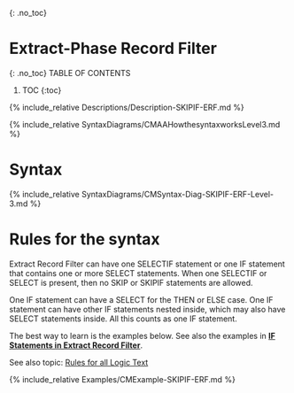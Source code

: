 {: .no_toc}
# Extract-Phase Record Filter 

{: .no_toc}
TABLE OF CONTENTS 
1. TOC
{:toc}  

<!-- # SKIPIF statement (ERF) -->

{% include_relative Descriptions/Description-SKIPIF-ERF.md %}

{% include_relative SyntaxDiagrams/CMAAHowthesyntaxworksLevel3.md %}

# Syntax 

{% include_relative SyntaxDiagrams/CMSyntax-Diag-SKIPIF-ERF-Level-3.md %}

# Rules for the syntax

Extract Record Filter can have one SELECTIF statement or one IF statement that contains one or more SELECT statements. When one SELECTIF or SELECT is present, then no SKIP or SKIPIF statements are allowed.  

One IF statement can have a SELECT for the THEN or ELSE case. One IF statement can have other IF statements nested inside, which may also have SELECT statements inside. All this counts as one IF statement.

The best way to learn is the examples below. See also the examples in [**IF Statements in Extract Record Filter**](../LogicText/IFstatementsERF.md).

See also topic: [Rules for all Logic Text](../../Workbench/RulesforallLogicText.md) 

{% include_relative Examples/CMExample-SKIPIF-ERF.md %} 

